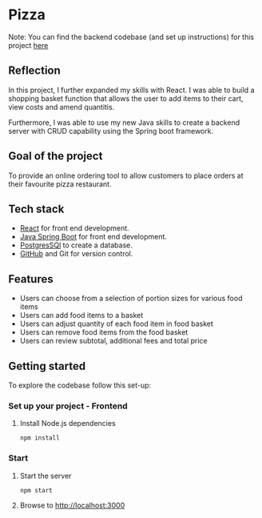 # Pizza

Note: You can find the backend codebase (and set up instructions) for this project [here](https://github.com/Conor-Developer/pizza_delivery_backend)

## Reflection

In this project, I further expanded my skills with React. I was able to build a shopping basket function that allows the user to add items to their cart, view costs and amend quantitis.

Furthermore, I was able to use my new Java skills to create a backend server with CRUD capability using the Spring boot framework.

## Goal of the project

To provide an online ordering tool to allow customers to place orders at their favourite pizza restaurant.

## Tech stack

- [React](https://reactjs.org/) for front end development.
- [Java Spring Boot](https://spring.io/projects/spring-boot/) for front end development.
- [PostgresSQl](https://www.postgresql.org/) to create a database.
- [GitHub](https://github.com/) and Git for version control.

## Features

- Users can choose from a selection of portion sizes for various food items
- Users can add food items to a basket
- Users can adjust quantity of each food item in food basket
- Users can remove food items from the food basket
- Users can review subtotal, additional fees and total price

## Getting started

To explore the codebase follow this set-up:

### Set up your project - Frontend

1. Install Node.js dependencies
   ```
   npm install
   ```

### Start

1. Start the server
   ```
   npm start
   ```
2. Browse to [http://localhost:3000](http://localhost:3000)
